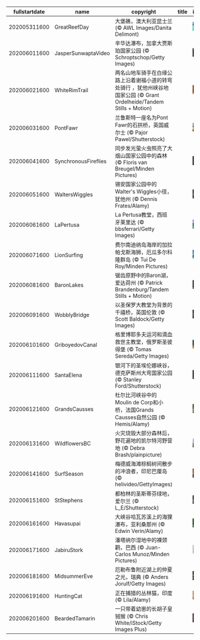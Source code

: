 |fullstartdate|name|copyright|title|image|
|--|--|--|--|--|
202005311600|GreatReefDay|大堡礁，澳大利亚昆士兰 (© AWL Images/Danita Delimont)||![](/zh-CN/2020/06/202005311600GreatReefDay.jpg)|
202006011600|JasperSunwaptaVideo|辛华达瀑布，加拿大贾斯珀国家公园 (© Schroptschop/Getty Images)||![](/zh-CN/2020/06/202006011600JasperSunwaptaVideo.jpg)|
202006021600|WhiteRimTrail|两名山地车骑手在白缘公路上沿着谢福小道的转弯处骑行 ，犹他州峡谷地国家公园 (© Grant Ordelheide/Tandem Stills + Motion)||![](/zh-CN/2020/06/202006021600WhiteRimTrail.jpg)|
202006031600|PontFawr|兰鲁斯特一座名为Pont Fawr的石拱桥，英国威尔士 (© Pajor Pawel/Shutterstock)||![](/zh-CN/2020/06/202006031600PontFawr.jpg)|
202006041600|SynchronousFireflies|同步发光萤火虫照亮了大烟山国家公园中的森林 (© Floris van Breugel/Minden Pictures)||![](/zh-CN/2020/06/202006041600SynchronousFireflies.jpg)|
202006051600|WaltersWiggles|锡安国家公园中的Walter's Wiggles小径，犹他州 (© Dennis Frates/Alamy)||![](/zh-CN/2020/06/202006051600WaltersWiggles.jpg)|
202006061600|LaPertusa|La Pertusa教堂，西班牙莱里达 (© bbsferrari/Getty Images)||![](/zh-CN/2020/06/202006061600LaPertusa.jpg)|
202006071600|LionSurfing|费尔南迪纳岛海岸的加拉帕戈斯海狮，厄瓜多尔科隆群岛 (© Tui De Roy/Minden Pictures)||![](/zh-CN/2020/06/202006071600LionSurfing.jpg)|
202006081600|BaronLakes|锯齿原野中的Baron湖，爱达荷州 (© Patrick Brandenburg/Tandem Stills + Motion)||![](/zh-CN/2020/06/202006081600BaronLakes.jpg)|
202006091600|WobblyBridge|以圣保罗大教堂为背景的千禧桥，英国伦敦 (© Scott Baldock/Getty Images)||![](/zh-CN/2020/06/202006091600WobblyBridge.jpg)|
202006101600|GriboyedovCanal|格里博耶多夫运河和滴血救世主教堂，俄罗斯圣彼得堡 (© Tomas Sereda/Getty Images)||![](/zh-CN/2020/06/202006101600GriboyedovCanal.jpg)|
202006111600|SantaElena|银河下的圣埃伦娜峡谷，德克萨斯州大弯国家公园 (© Stanley Ford/Shutterstock)||![](/zh-CN/2020/06/202006111600SantaElena.jpg)|
202006121600|GrandsCausses|杜尔比河峡谷中的Moulin de Corp和小桥，法国Grands Causses自然公园 (© Hemis/Alamy)||![](/zh-CN/2020/06/202006121600GrandsCausses.jpg)|
202006131600|WildflowersBC|火灾烧毁大部分森林后，野花遍地的凯尔特河野营地 (© Debra Brash/plainpicture)||![](/zh-CN/2020/06/202006131600WildflowersBC.jpg)|
202006141600|SurfSeason|梅德威海滩棕榈树间散步的冲浪者，印尼巴厘岛 (© helivideo/GettyImages)||![](/zh-CN/2020/06/202006141600SurfSeason.jpg)|
202006151600|StStephens|都柏林的圣斯蒂芬绿地，爱尔兰 (© L_E/Shutterstock)||![](/zh-CN/2020/06/202006151600StStephens.jpg)|
202006161600|Havasupai|大峡谷哈瓦苏溪上的海狸瀑布，亚利桑那州 (© Edwin Verin/Alamy)||![](/zh-CN/2020/06/202006161600Havasupai.jpg)|
202006171600|JabiruStork|潘塔纳尔湿地中的裸颈鹳，巴西 (© Juan-Carlos Munoz/Minden Pictures)||![](/zh-CN/2020/06/202006171600JabiruStork.jpg)|
202006181600|MidsummerEve|厄勒布鲁附近湖上的仲夏之光，瑞典 (© Anders Jorulf/Getty Images)||![](/zh-CN/2020/06/202006181600MidsummerEve.jpg)|
202006191600|HuntingCat|正在捕猎的丛林猫，印度 (© Lila/Alamy)||![](/zh-CN/2020/06/202006191600HuntingCat.jpg)|
202006201600|BeardedTamarin|一只带着幼崽的长胡子皇狨猴 (© Chris White/iStock/Getty Images Plus)||![](/zh-CN/2020/06/202006201600BeardedTamarin.jpg)|
